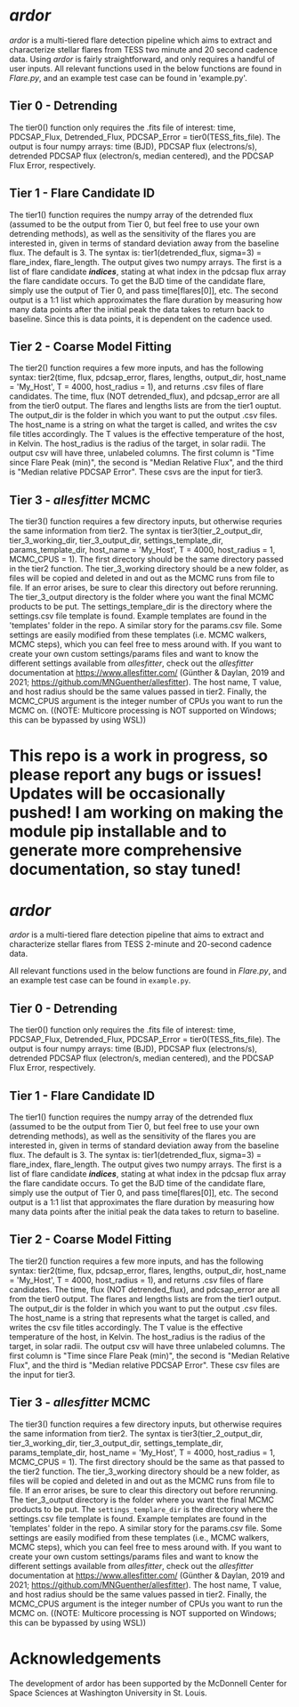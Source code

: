 # _ardor_
_ardor_ is a multi-tiered flare detection pipeline which aims to extract and characterize stellar flares from TESS two minute and 20 second cadence data. Using _ardor_
is fairly straightforward, and only requires a handful of user inputs. All relevant functions used in the below functions are found in _Flare.py_, and an example test case can be found in 'example.py'.

## Tier 0 - Detrending
The tier0() function only requires the .fits file of interest: time, PDCSAP_Flux, Detrended_Flux, PDCSAP_Error = tier0(TESS_fits_file). The output is four numpy arrays: time (BJD), PDCSAP flux (electrons/s), detrended PDCSAP flux (electron/s, median centered), and the PDCSAP Flux Error, respectively.

## Tier 1 - Flare Candidate ID
The tier1() function requires the numpy array of the detrended flux (assumed to be the output from Tier 0, but feel free to use your own detrending methods), as well as the sensitivity of the flares you are interested in, given in terms of standard deviation away from the baseline flux. The default is 3. 
The syntax is: tier1(detrended_flux, sigma=3) = flare_index, flare_length. The output gives two numpy arrays. The first is a list of flare candidate **_indices_**, stating at what index in the pdcsap flux array the flare candidate occurs. To get the BJD time of the candidate flare, simply use the output of Tier 0, and pass time[flares[0]], etc. The second output is a 1:1 list which approximates the flare duration by measuring how many data points after the initial peak the data takes to return back to baseline. Since this is data points, it is dependent on the cadence used.

## Tier 2 - Coarse Model Fitting
The tier2() function requires a few more inputs, and has the following syntax: tier2(time, flux, pdcsap_error, flares, lengths, output_dir, host_name = 'My_Host', T = 4000, host_radius = 1), and returns .csv files of flare candidates. The time, flux (NOT detrended_flux), and pdcsap_error are all from the tier0 output. The flares and lengths lists are from the tier1 ouptut. The output_dir is the folder in which you want to put the output .csv files. The host_name is a string on what the target is called, and writes the csv file titles accordingly. The T values is the effective temperature of the host, in Kelvin. The host_radius is the radius of the target, in solar radii. The output csv will have three, unlabeled columns. The first column is "Time since Flare Peak (min)", the second is "Median Relative Flux", and the third is "Median relative PDCSAP Error". These csvs are the input for tier3.

## Tier 3 - _allesfitter_ MCMC
The tier3() function requires a few directory inputs, but otherwise requries the same information from tier2. The syntax is 
tier3(tier_2_output_dir, tier_3_working_dir, tier_3_output_dir, settings_template_dir, params_template_dir, host_name = 'My_Host', T = 4000, host_radius = 1, MCMC_CPUS = 1). The first directory should be the same directory passed in the tier2 function. The tier_3_working directory should be a new folder, as files will be copied and deleted in and out as the MCMC runs from file to file. If an error arises, be sure to clear this directory out before rerunning. The tier_3_output directory is the folder where you want the final MCMC products to be put. The settings_templare_dir is the directory where the settings.csv file template is found. Example templates are found in the 'templates' folder in the repo. A similar story for the params.csv file. Some settings are easily modified from these templates (i.e. MCMC walkers, MCMC steps), which you can feel free to mess around with. If you want to create your own custom settings/params files and want to know the different settings available from _allesfitter_, check out the _allesfitter_ documentation at https://www.allesfitter.com/ (Günther & Daylan, 2019 and 2021; https://github.com/MNGuenther/allesfitter). The host name, T value, and host radius should be the same values passed in tier2. Finally, the MCMC_CPUS argument is the integer number of CPUs you want to run the MCMC on. ((NOTE: Multicore processing is NOT supported on Windows; this can be bypassed by using WSL))

This repo is a work in progress, so please report any bugs or issues! Updates will be occasionally pushed! I am working on making the module pip installable and to generate more comprehensive documentation, so stay tuned!
=======
# _ardor_
_ardor_ is a multi-tiered flare detection pipeline that aims to extract and characterize stellar flares from TESS 2-minute and 20-second cadence data.

All relevant functions used in the below functions are found in _Flare.py_, and an example test case can be found in `example.py`.

## Tier 0 - Detrending
The tier0() function only requires the .fits file of interest: time, PDCSAP_Flux, Detrended_Flux, PDCSAP_Error = tier0(TESS_fits_file). The output is four numpy arrays: time (BJD), PDCSAP flux (electrons/s), detrended PDCSAP flux (electron/s, median centered), and the PDCSAP Flux Error, respectively.

## Tier 1 - Flare Candidate ID
The tier1() function requires the numpy array of the detrended flux (assumed to be the output from Tier 0, but feel free to use your own detrending methods), as well as the sensitivity of the flares you are interested in, given in terms of standard deviation away from the baseline flux. The default is 3. 
The syntax is: tier1(detrended_flux, sigma=3) = flare_index, flare_length. The output gives two numpy arrays. The first is a list of flare candidate **_indices_**, stating at what index in the pdcsap flux array the flare candidate occurs. To get the BJD time of the candidate flare, simply use the output of Tier 0, and pass time[flares[0]], etc. The second output is a 1:1 list that approximates the flare duration by measuring how many data points after the initial peak the data takes to return to baseline.

## Tier 2 - Coarse Model Fitting
The tier2() function requires a few more inputs, and has the following syntax: tier2(time, flux, pdcsap_error, flares, lengths, output_dir, host_name = 'My_Host', T = 4000, host_radius = 1), and returns .csv files of flare candidates. The time, flux (NOT detrended_flux), and pdcsap_error are all from the tier0 output. The flares and lengths lists are from the tier1 output. The output_dir is the folder in which you want to put the output .csv files. The host_name is a string that represents what the target is called, and writes the csv file titles accordingly. The T value is the effective temperature of the host, in Kelvin. The host_radius is the radius of the target, in solar radii. The output csv will have three unlabeled columns. The first column is "Time since Flare Peak (min)", the second is "Median Relative Flux", and the third is "Median relative PDCSAP Error". These csv files are the input for tier3.

## Tier 3 - _allesfitter_ MCMC
The tier3() function requires a few directory inputs, but otherwise requires the same information from tier2. The syntax is 
tier3(tier_2_output_dir, tier_3_working_dir, tier_3_output_dir, settings_template_dir, params_template_dir, host_name = 'My_Host', T = 4000, host_radius = 1, MCMC_CPUS = 1). The first directory should be the same as that passed to the tier2 function. The tier_3_working directory should be a new folder, as files will be copied and deleted in and out as the MCMC runs from file to file. If an error arises, be sure to clear this directory out before rerunning. The tier_3_output directory is the folder where you want the final MCMC products to be put. The `settings_templare_dir` is the directory where the settings.csv file template is found. Example templates are found in the 'templates' folder in the repo. A similar story for the params.csv file. Some settings are easily modified from these templates (i.e., MCMC walkers, MCMC steps), which you can feel free to mess around with. If you want to create your own custom settings/params files and want to know the different settings available from _allesfitter_, check out the _allesfitter_ documentation at https://www.allesfitter.com/ (Günther & Daylan, 2019 and 2021; https://github.com/MNGuenther/allesfitter). The host name, T value, and host radius should be the same values passed in tier2. Finally, the MCMC_CPUS argument is the integer number of CPUs you want to run the MCMC on. ((NOTE: Multicore processing is NOT supported on Windows; this can be bypassed by using WSL))



# Acknowledgements

The development of ardor has been supported by the McDonnell Center for Space Sciences at Washington University in St. Louis.
